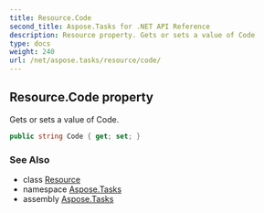 ```yaml
---
title: Resource.Code
second_title: Aspose.Tasks for .NET API Reference
description: Resource property. Gets or sets a value of Code
type: docs
weight: 240
url: /net/aspose.tasks/resource/code/
---
```

## Resource.Code property

Gets or sets a value of Code.

```csharp
public string Code { get; set; }
```

### See Also

* class [Resource](../)
* namespace [Aspose.Tasks](../../resource/)
* assembly [Aspose.Tasks](../../../)


